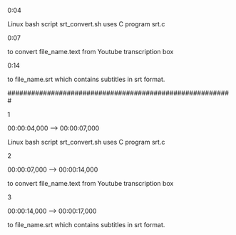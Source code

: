0:04

Linux bash script srt_convert.sh uses C program srt.c

0:07

to convert file_name.text from Youtube transcription box

0:14

to file_name.srt which contains subtitles in srt format. 


#########################################################

1

00:00:04,000 --> 00:00:07,000 

Linux bash script srt_convert.sh uses C program srt.c


2

00:00:07,000 --> 00:00:14,000 

to convert file_name.text from Youtube transcription box


3

00:00:14,000 --> 00:00:17,000 

to file_name.srt which contains subtitles in srt format. 

